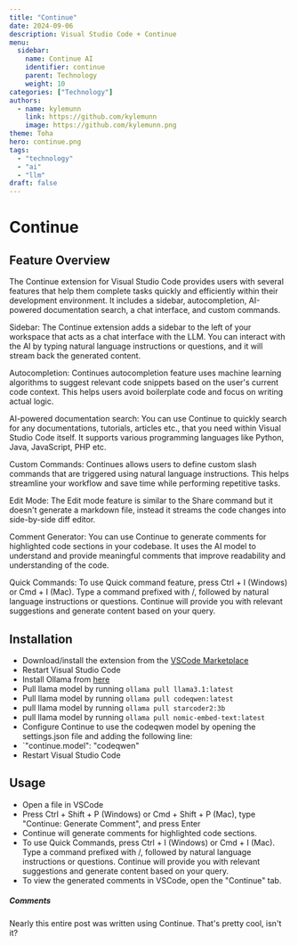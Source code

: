 ```yaml
---
title: "Continue"
date: 2024-09-06
description: Visual Studio Code + Continue
menu:
  sidebar:
    name: Continue AI
    identifier: continue
    parent: Technology
    weight: 10
categories: ["Technology"]
authors:
  - name: kylemunn
    link: https://github.com/kylemunn
    image: https://github.com/kylemunn.png
theme: Toha
hero: continue.png
tags:
  - "technology"
  - "ai"
  - "llm"
draft: false
---
```


# Continue

## Feature Overview

The Continue extension for Visual Studio Code provides users with several features that help them complete tasks quickly and efficiently within their development environment. It includes a sidebar, autocompletion, AI-powered documentation search, a chat interface, and custom commands.

Sidebar: The Continue extension adds a sidebar to the left of your workspace that acts as a chat interface with the LLM. You can interact with the AI by typing natural language instructions or questions, and it will stream back the generated content.

Autocompletion: Continues autocompletion feature uses machine learning algorithms to suggest relevant code snippets based on the user's current code context. This helps users avoid boilerplate code and focus on writing actual logic.

AI-powered documentation search: You can use Continue to quickly search for any documentations, tutorials, articles etc., that you need within Visual Studio Code itself. It supports various programming languages like Python, Java, JavaScript, PHP etc.

Custom Commands: Continues allows users to define custom slash commands that are triggered using natural language instructions. This helps streamline your workflow and save time while performing repetitive tasks.

Edit Mode: The Edit mode feature is similar to the Share command but it doesn't generate a markdown file, instead it streams the code changes into side-by-side diff editor.

Comment Generator: You can use Continue to generate comments for highlighted code sections in your codebase. It uses the AI model to understand and provide meaningful comments that improve readability and understanding of the code.

Quick Commands: To use Quick command feature, press Ctrl + I (Windows) or Cmd + I (Mac). Type a command prefixed with /, followed by natural language instructions or questions. Continue will provide you with relevant suggestions and generate content based on your query.

## Installation

- Download/install the extension from the [VSCode Marketplace](https://marketplace.visualstudio.com/items?itemName=continueai.continue)
- Restart Visual Studio Code
- Install Ollama from [here](https://ollama.com/)
- Pull llama model by running `ollama pull llama3.1:latest`
- Pull llama model by running `ollama pull codeqwen:latest`
- pull llama model by running `ollama pull starcoder2:3b`
- pull llama model by running `ollama pull nomic-embed-text:latest`
- Configure Continue to use the codeqwen model by opening the settings.json file and adding the following line:
- `"continue.model": "codeqwen" 
- Restart Visual Studio Code

## Usage

- Open a file in VSCode
- Press Ctrl + Shift + P (Windows) or Cmd + Shift + P (Mac), type "Continue: Generate Comment", and press Enter
- Continue will generate comments for highlighted code sections.
- To use Quick Commands, press Ctrl + I (Windows) or Cmd + I (Mac). Type a command prefixed with /, followed by natural language instructions or questions. Continue will provide you with relevant suggestions and generate content based on your query.
- To view the generated comments in VSCode, open the "Continue" tab.

##### Comments

Nearly this entire post was written using Continue. That's pretty cool, isn't it?